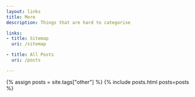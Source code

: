 ```yaml
---
layout: links
title: More
description: Things that are hard to categorise

links:
- title: Sitemap
  uri: /sitemap

- title: All Posts
  uri: /posts

---
```


{% assign posts = site.tags["other"] %}
{% include posts.html posts=posts %}
